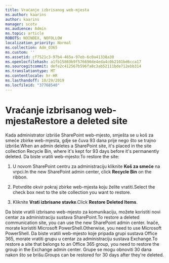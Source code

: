 ```yaml
---
title: Vraćanje izbrisanog web-mjesta
ms.author: kaarins
author: kaarins
manager: scotv
ms.audience: Admin
ms.topic: article
ROBOTS: NOINDEX, NOFOLLOW
localization_priority: Normal
ms.collection: Adm_O365
ms.custom: ''
ms.assetid: cf7521c3-97b4-465a-97eb-6c0a41338a30
ms.openlocfilehash: a1fb15869b9f576696de4eda4c0b2101bd6cca17
ms.sourcegitcommit: defe2c412567b596fa8c3ab52111bde712ebb314
ms.translationtype: MT
ms.contentlocale: hr-HR
ms.lasthandoff: 10/29/2019
ms.locfileid: "37768540"
---
```

# <a name="restore-a-deleted-site"></a><span data-ttu-id="962b3-102">Vraćanje izbrisanog web-mjesta</span><span class="sxs-lookup"><span data-stu-id="962b3-102">Restore a deleted site</span></span>

<span data-ttu-id="962b3-103">Kada administrator izbriše SharePoint web-mjesto, smješta se u koš za smeće zbirke web-mjesta, gdje se čuva 93 dana prije nego što se trajno izbriše.</span><span class="sxs-lookup"><span data-stu-id="962b3-103">When an admin deletes a SharePoint site, it's placed in the site collection Recycle Bin, where it's kept for 93 days before it's permanently deleted.</span></span> <span data-ttu-id="962b3-104">Da biste vratili web-mjesto:</span><span class="sxs-lookup"><span data-stu-id="962b3-104">To restore the site:</span></span>
  
1. <span data-ttu-id="962b3-105">U novom SharePoint centru za administraciju kliknite **Koš za smeće** na vrpci.</span><span class="sxs-lookup"><span data-stu-id="962b3-105">In the new SharePoint admin center, click **Recycle Bin** on the ribbon.</span></span> 
    
2. <span data-ttu-id="962b3-106">Potvrdite okvir pokraj zbirke web-mjesta koju želite vratiti.</span><span class="sxs-lookup"><span data-stu-id="962b3-106">Select the check box next to the site collection you want to restore.</span></span>
    
3. <span data-ttu-id="962b3-107">Kliknite **Vrati izbrisane stavke**.</span><span class="sxs-lookup"><span data-stu-id="962b3-107">Click **Restore Deleted Items**.</span></span>
    
<span data-ttu-id="962b3-108">Da biste vratili izbrisano web-mjesto za komunikaciju, možete koristiti novi centar za administraciju sustava SharePoint.</span><span class="sxs-lookup"><span data-stu-id="962b3-108">To restore a deleted communication site, you can use the new SharePoint admin center.</span></span> <span data-ttu-id="962b3-109">Inače, morate koristiti Microsoft PowerShell.</span><span class="sxs-lookup"><span data-stu-id="962b3-109">Otherwise, you need to use Microsoft PowerShell.</span></span> <span data-ttu-id="962b3-110">Da biste vratili web-mjesto koje pripada grupi sustava Office 365, morate vratiti grupu u centar za administraciju sustava Exchange.</span><span class="sxs-lookup"><span data-stu-id="962b3-110">To restore a site that belongs to an Office 365 group, you need to restore the group in the Exchange admin center.</span></span> <span data-ttu-id="962b3-111">Grupe se mogu obnoviti 30 dana nakon što se brišu.</span><span class="sxs-lookup"><span data-stu-id="962b3-111">Groups can be restored for 30 days after they're deleted.</span></span>
  


